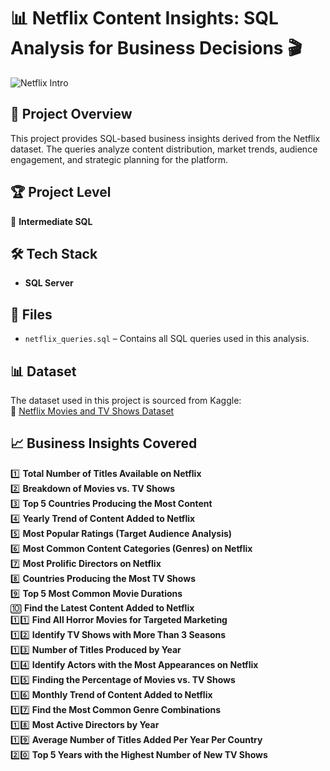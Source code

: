 # 📊 Netflix Content Insights: SQL Analysis for Business Decisions 🎬  

![Netflix Intro](https://tenor.com/bbCc1.gif)  

## 📌 Project Overview  
This project provides SQL-based business insights derived from the Netflix dataset. The queries analyze content distribution, market trends, audience engagement, and strategic planning for the platform.  

## 🏆 Project Level  
🔹 **Intermediate SQL**  

## 🛠️ Tech Stack  
- **SQL Server**  

## 📂 Files  
- `netflix_queries.sql` – Contains all SQL queries used in this analysis.  

## 📊 Dataset  
The dataset used in this project is sourced from Kaggle:  
🔗 [Netflix Movies and TV Shows Dataset](<YOUR_KAGGLE_DATASET_LINK_HERE>)  

## 📈 Business Insights Covered  
1️⃣ **Total Number of Titles Available on Netflix**  
2️⃣ **Breakdown of Movies vs. TV Shows**  
3️⃣ **Top 5 Countries Producing the Most Content**  
4️⃣ **Yearly Trend of Content Added to Netflix**  
5️⃣ **Most Popular Ratings (Target Audience Analysis)**  
6️⃣ **Most Common Content Categories (Genres) on Netflix**  
7️⃣ **Most Prolific Directors on Netflix**  
8️⃣ **Countries Producing the Most TV Shows**  
9️⃣ **Top 5 Most Common Movie Durations**  
🔟 **Find the Latest Content Added to Netflix**  
1️⃣1️⃣ **Find All Horror Movies for Targeted Marketing**  
1️⃣2️⃣ **Identify TV Shows with More Than 3 Seasons**  
1️⃣3️⃣ **Number of Titles Produced by Year**  
1️⃣4️⃣ **Identify Actors with the Most Appearances on Netflix**  
1️⃣5️⃣ **Finding the Percentage of Movies vs. TV Shows**  
1️⃣6️⃣ **Monthly Trend of Content Added to Netflix**  
1️⃣7️⃣ **Find the Most Common Genre Combinations**  
1️⃣8️⃣ **Most Active Directors by Year**  
1️⃣9️⃣ **Average Number of Titles Added Per Year Per Country**  
2️⃣0️⃣ **Top 5 Years with the Highest Number of New TV Shows**  

